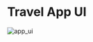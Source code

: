 # Travel App UI

![app_ui](https://github.com/user-attachments/assets/9535a607-c1c2-467a-a313-52b41eb8a06b)
